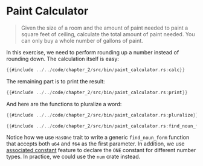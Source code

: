 # Paint Calculator

> Given the size of a room and the amount of paint needed to paint a square feet of ceiling,
> calculate the total amount of paint needed.
> You can only buy a whole number of gallons of paint.

In this exercise, we need to perform rounding up a number instead of rounding down.
The calculation itself is easy:

```rust
{{#include ../../code/chapter_2/src/bin/paint_calculator.rs:calc}}
```

The remaining part is to print the result:

```rust
{{#include ../../code/chapter_2/src/bin/paint_calculator.rs:print}}
```

And here are the functions to pluralize a word:

```rust
{{#include ../../code/chapter_2/src/bin/paint_calculator.rs:pluralize}}
```

```rust
{{#include ../../code/chapter_2/src/bin/paint_calculator.rs:find_noun_form}}
```

Notice how we use `HasOne` trait to write a generic `find_noun_form`
function that accepts both `u64` and `f64` as the first parameter.
In addition, we use [associated constant](https://doc.rust-lang.org/reference/items/associated-items.html#associated-constants) feature
to declare the `ONE` constant for different number types.
In practice, we could use the `num` crate instead.
